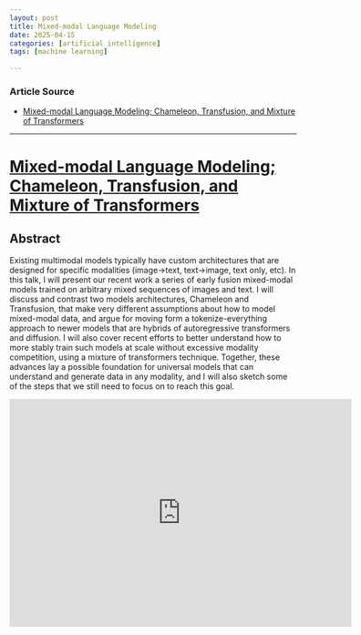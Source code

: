 ```yaml
---
layout: post
title: Mixed-modal Language Modeling 
date: 2025-04-15
categories: [artificial intelligence]
tags: [machine learning]

---
```


### Article Source


* [Mixed-modal Language Modeling; Chameleon, Transfusion, and Mixture of Transformers](https://www.youtube.com/watch?v=JYMXlmSM_Ew)

---



# [Mixed-modal Language Modeling; Chameleon, Transfusion, and Mixture of Transformers](https://www.youtube.com/watch?v=JYMXlmSM_Ew)

## Abstract

Existing multimodal models typically have custom architectures that are designed for specific modalities (image->text, text->image, text only, etc). In this talk, I will present our recent work a series of early fusion mixed-modal models trained on arbitrary mixed sequences of images and text. I will discuss and contrast two models architectures, Chameleon and Transfusion, that make very different assumptions about how to model mixed-modal data, and argue for moving form a tokenize-everything approach to newer models that are hybrids of autoregressive transformers and diffusion. I will also cover recent efforts to better understand how to more stably train such models at scale without excessive modality competition, using a mixture of transformers technique. Together, these advances lay a possible foundation for universal models that can understand and generate data in any modality, and I will also sketch some of the steps that we still need to focus on to reach this goal.

<iframe width="600" height="400" src="https://www.youtube.com/embed/JYMXlmSM_Ew?si=UDSb-jUBb1QnHnOQ" title="YouTube video player" frameborder="0" allow="accelerometer; autoplay; clipboard-write; encrypted-media; gyroscope; picture-in-picture; web-share" referrerpolicy="strict-origin-when-cross-origin" allowfullscreen></iframe>